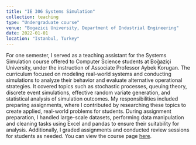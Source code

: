 ```yaml
---
title: "IE 306 Systems Simulation"
collection: teaching
type: "Undergraduate course"
venue: "Bogazici University, Department of Industrial Engineering"
date: 2022-01-01
location: "Istanbul, Turkey"
---
```

For one semester, I served as a teaching assistant for the Systems Simulation course offered to Computer Science students at Boğaziçi University, under the instruction of Associate Professor Aybek Korugan. The curriculum focused on modeling real-world systems and conducting simulations to analyze their behavior and evaluate alternative operational strategies. It covered topics such as stochastic processes, queuing theory, discrete event simulations, effective random variate generation, and statistical analysis of simulation outcomes. My responsibilities included preparing assignments, where I contributed by researching these topics to create applied, real-world problems for students. During assignment preparation, I handled large-scale datasets, performing data manipulation and cleaning tasks using Excel and pandas to ensure their suitability for analysis. Additionally, I graded assignments and conducted review sessions for students as needed. You can view the course page [here](https://ie.bogazici.edu.tr/courses/ie-306-systems-simulation).

